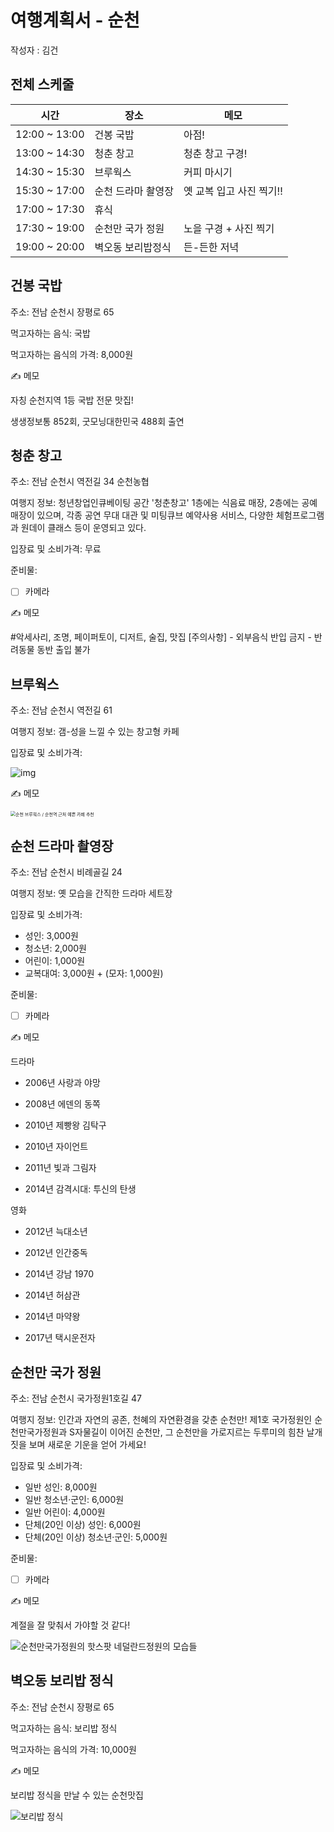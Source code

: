 # 여행계획서 - 순천

작성자 : 김건



## 전체 스케줄

| 시간          | 장소               | 메모                     |
| ------------- | ------------------ | ------------------------ |
| 12:00 ~ 13:00 | 건봉 국밥          | 아점!                    |
| 13:00 ~ 14:30 | 청춘 창고          | 청춘 창고 구경!          |
| 14:30 ~ 15:30 | 브루웍스           | 커피 마시기              |
| 15:30 ~ 17:00 | 순천 드라마 촬영장 | 옛 교복 입고 사진 찍기!! |
| 17:00 ~ 17:30 | 휴식               |                          |
| 17:30 ~ 19:00 | 순천만 국가 정원   | 노을 구경 + 사진 찍기    |
| 19:00 ~ 20:00 | 벽오동 보리밥정식  | 든-든한 저녁             |



## 건봉 국밥

주소: 전남 순천시 장평로 65

먹고자하는 음식: 국밥

먹고자하는 음식의 가격: 8,000원

✍️ 메모

자칭 순천지역 1등 국밥 전문 맛집!

생생정보통 852회, 굿모닝대한민국 488회 출연



## 청춘 창고

주소: 전남 순천시 역전길 34 순천농협

여행지 정보: 청년창업인큐베이팅 공간 '청춘창고' 1층에는 식음료 매장, 2층에는 공예매장이 있으며, 각종 공연 무대 대관 및 미팅큐브 예약사용 서비스, 다양한 체험프로그램과 원데이 클래스 등이 운영되고 있다.

입장료 및 소비가격: 무료

준비물:

- [ ] 카메라

✍️ 메모

 #악세사리, 조명, 페이퍼토이, 디저트, 술집, 맛집 [주의사항] - 외부음식 반입 금지 - 반려동물 동반 출입 불가



## 브루웍스

주소: 전남 순천시 역전길 61

여행지 정보: 갬-성을 느낄 수 있는 창고형 카페

입장료 및 소비가격:

![img](https://postfiles.pstatic.net/MjAxOTExMjBfMzUg/MDAxNTc0MjUwODk5MjA2._9gDbpiVB57RL0HC-a9sOZe1SFZLElSuRIOPbHNWOw8g._QWWpHoCfQIS_1cSmcF6y7ZDHKyJbtVfHw_XX37d36Qg.JPEG.yeongtwo/IMG_7076.JPG?type=w773)

✍️ 메모

<img src="http://blogfiles.naver.net/MjAxODEyMzFfMjE1/MDAxNTQ2MTkwNDU3ODk4.Xt4BycFJ700E7djYA64VRx2Xl76yNJ7jjPkNQ2cEuNsg.SUyVjZKP7BSJOhtpMDTdRYImGQyHCt99zHrPbWsAEA4g.JPEG.mudalda/output_3225373159.jpg" alt="순천 브루웍스 / 순천역 근처 예쁜 카페 추천" style="zoom:50%;" />





## 순천 드라마 촬영장

주소: 전남 순천시 비례골길 24

여행지 정보: 옛 모습을 간직한 드라마 세트장

입장료 및 소비가격:

- 성인: 3,000원
- 청소년: 2,000원
- 어린이: 1,000원
- 교복대여: 3,000원 + (모자: 1,000원)

준비물:

- [ ] 카메라

✍️ 메모

드라마

- 2006년 사랑과 야망

- 2008년 에덴의 동쪽

- 2010년 제빵왕 김탁구

- 2010년 자이언트

- 2011년 빛과 그림자

- 2014년 감격시대: 투신의 탄생

영화

- 2012년 늑대소년

- 2012년 인간중독

- 2014년 강남 1970

- 2014년 허삼관

- 2014년 마약왕

- 2017년 택시운전자



## 순천만 국가 정원

주소: 전남 순천시 국가정원1호길 47

여행지 정보: 인간과 자연의 공존, 천혜의 자연환경을 갖춘 순천만! 제1호 국가정원인 순천만국가정원과 S자물길이 이어진 순천만, 그 순천만을 가로지르는 두루미의 힘찬 날개 짓을 보며 새로운 기운을 얻어 가세요!

입장료 및 소비가격:

- 일반 성인: 8,000원
- 일반 청소년·군인: 6,000원
- 일반 어린이: 4,000원
- 단체(20인 이상) 성인: 6,000원
- 단체(20인 이상) 청소년·군인: 5,000원

준비물:

- [ ] 카메라

✍️ 메모

계절을 잘 맞춰서 가야할 것 같다!

![순천만국가정원의 핫스팟 네덜란드정원의 모습들](http://blogfiles.naver.net/MjAxNzA0MjBfMzcg/MDAxNDkyNjc4NjM4NTMw.v7y250VheXLTYFnsvnQY09UuY1RVmmIdySzL_HFTUYAg.gwMQ999skhXMoiqVPgKKh39MpjEVpMSLWsx7h2Bbz34g.JPEG.ashim1/DSC_9347.jpg)



## 벽오동 보리밥 정식

주소: 전남 순천시 장평로 65

먹고자하는 음식: 보리밥 정식

먹고자하는 음식의 가격: 10,000원

✍️ 메모

보리밥 정식을 만날 수 있는 순천맛집

![보리밥 정식](https://postfiles.pstatic.net/MjAyMDA0MjJfMTQy/MDAxNTg3NTIzOTUxMDYz.aCxWXuNJ5l7DCh2022q2-uaZia8Ax0dmppdFe2h52d0g.C50t-ZyLToDZlRNC1w6kXwjC-EOdxyW0yYYzYPH1iQkg.JPEG.ehddlfdbstjs/SE-31d3c781-d381-4317-988a-c51eab937468.jpg?type=w966)